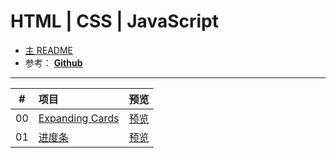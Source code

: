 # HTML | CSS | JavaScript

- [主 README](../../README.md)
- 参考： <a href="D:\文档\GitHub\HTML——50projects50days\README.md">**Github**</a>

---

|  #  | 项目                                            |                            预览                            |
| :-: | :---------------------------------------------- | :--------------------------------------------------------: |
| 00  | [Expanding Cards](00_ExpandingCards/index.html) | [预览](http://www.organicfish.top:2333/00_ExpandingCards/) |
| 01  | [进度条](01_Progress/index.html)                |    [预览](http://www.organicfish.top:2333/01_Progress/)    |
